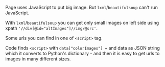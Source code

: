 Page uses JavaScript to put big image. But `lxml`/`beautifulsoup` can't run JavaScript.

With `lxml`/`beautifulsoup` you can get only small images on left side using xpath `'//div[@id="altImages"]//img/@src'`.

Some urls you can find in one of `<script>` tag.

Code finds `<script>` with `data["colorImages"] =` and data as JSON string which it converts to Python's dictionary - and then it is easy to get urls to images in many different sizes.
